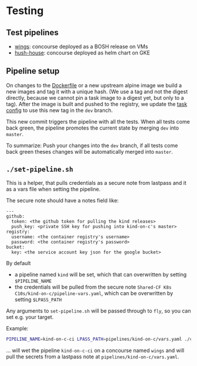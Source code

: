 # Testing

## Test pipelines

- [wings]: concourse deployed as a BOSH release on VMs
- [hush-house]: concourse deployed as helm chart on GKE

[wings]: https://wings.pivotal.io/teams/k8s-c10s/pipelines/kind 
[hush-house]: https://hush-house.pivotal.io/teams/k8s-c10s/pipelines/kind

## Pipeline setup

On changes to the [Dockerfile](../Dockerfile) or a new upstream alpine image we
build a new images and tag it with a unique hash. (We use a tag and not the
digest directly, because we cannot pin a task image to a digest yet, but only
to a tag). After the image is built and pushed to the registry, we update the
[task config](../kind.yaml) to use this new tag in the `dev` branch.

This new commit triggers the pipeline with all the tests. When all tests come
back green, the pipeline promotes the current state by merging `dev` into
`master`.

To summarize:
Push your changes into the `dev` branch, if all tests come back green theses
changes will be automatically merged into `master`.

## `./set-pipeline.sh`

This is a helper, that pulls credentials as a secure note from lastpass and it as a vars file when setting the pipeline.

The secure note should have a notes field like:

```text
---
github:
  token: <the github token for pulling the kind releases> 
  push_key: <private SSH key for pushing into kind-on-c's master>
registry:
  username: <the container registry's username>
  password: <the container registry's password>
bucket:
  key: <the service account key json for the google bucket>
```

By default
- a pipeline named `kind` will be set, which that can overwritten by setting
  `$PIPELINE_NAME`
- the credentials will be pulled from the secure note `Shared-CF K8s
  C10s/kind-on-c/pipeline-vars.yaml`, which can be overwritten by setting
  `$LPASS_PATH`

Any arguments to `set-pipeline.sh` will be passed through to `fly`, so you can set e.g. your target.

Example:

```bash
PIPELINE_NAME=kind-on-c-ci LPASS_PATH=pipelines/kind-on-c/vars.yaml ./ci/set-pipeline.sh -t wings
```

... will wet the pipeline `kind-on-c-ci` on a concourse named `wings` and will
pull the secrets from a lastpass note at `pipelines/kind-on-c/vars.yaml`.

